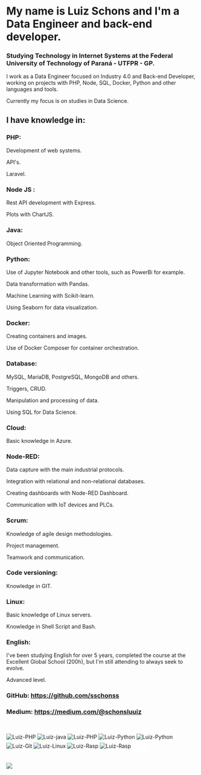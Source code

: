 # My name is Luiz Schons and I'm a Data Engineer and back-end developer.

### Studying Technology in Internet Systems at the Federal University of Technology of Paraná - UTFPR - GP.

I work as a Data Engineer focused on Industry 4.0 and Back-end Developer, working on projects with PHP, Node, SQL, Docker, Python and other languages and tools.

Currently my focus is on studies in Data Science.

## I have knowledge in:

### PHP:
Development of web systems.

API's.

Laravel.

### Node JS :
Rest API development with Express.

Plots with ChartJS.

### Java:
Object Oriented Programming.

### Python:
Use of Jupyter Notebook and other tools, such as PowerBi for example.

Data transformation with Pandas.

Machine Learning with Scikit-learn.

Using Seaborn for data visualization.

### Docker:
Creating containers and images.

Use of Docker Composer for container orchestration.

### Database:
MySQL, MariaDB, PostgreSQL, MongoDB and others.

Triggers, CRUD.

Manipulation and processing of data.

Using SQL for Data Science.

### Cloud:
Basic knowledge in Azure.

### Node-RED:
Data capture with the main industrial protocols.

Integration with relational and non-relational databases.

Creating dashboards with Node-RED Dashboard.

Communication with IoT devices and PLCs.

### Scrum:
Knowledge of agile design methodologies.

Project management.

Teamwork and communication.

### Code versioning:
Knowledge in GIT.

### Linux:
Basic knowledge of Linux servers.

Knowledge in Shell Script and Bash.

### English:
I've been studying English for over 5 years, completed the course at the Excellent Global School (200h), but I'm still attending to always seek to evolve.

Advanced level.

### GitHub: https://github.com/sschonss
### Medium: https://medium.com/@schonsluuiz

##

<div style="display: inline_block"><br>
  <img align="center" alt="Luiz-PHP" height="30" width="40" src="https://cdn.jsdelivr.net/gh/devicons/devicon/icons/php/php-original.svg">
  <img align="center" alt="Luiz-java" height="30" width="40" src="https://cdn.jsdelivr.net/gh/devicons/devicon/icons/java/java-original.svg">
  <img align="center" alt="Luiz-PHP" height="30" width="40" src="https://cdn.jsdelivr.net/gh/devicons/devicon/icons/pandas/pandas-original.svg">
  <img align="center" alt="Luiz-Python" height="30" width="40" src="https://cdn.jsdelivr.net/gh/devicons/devicon/icons/python/python-original.svg">
  <img align="center" alt="Luiz-Python" height="30" width="40" src="https://cdn.jsdelivr.net/gh/devicons/devicon/icons/mysql/mysql-original.svg">
  <img align="center" alt="Luiz-Git" height="30" width="40" src="https://cdn.jsdelivr.net/gh/devicons/devicon/icons/git/git-original.svg">
  <img align="center" alt="Luiz-Linux" height="30" width="40" src="https://cdn.jsdelivr.net/gh/devicons/devicon/icons/linux/linux-original.svg">
  <img align="center" alt="Luiz-Rasp" height="30" width="40" src="https://cdn.jsdelivr.net/gh/devicons/devicon/icons/raspberrypi/raspberrypi-original.svg">
  <img align="center" alt="Luiz-Rasp" height="30" width="40" src="https://cdn.jsdelivr.net/gh/devicons/devicon/icons/docker/docker-original.svg">
  <img align="center" alt="Luiz-UTFPR" height="30" width="40" src=img/UTFPR.svg>
                                                                                                                                                
  </div>
  
 ##
<div> 
  <a href="https://www.linkedin.com/in/luiz-schons-9736231b5/" target="_blank"><img src="https://img.shields.io/badge/-LinkedIn-%230077B5?style=for-the-badge&logo=linkedin&logoColor=white" target="_blank"></a> 
 
</div>
